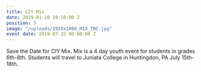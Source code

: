 ```yaml
---
title: CIY Mix
date: 2019-01-10 19:10:00 Z
position: 5
image: "/uploads/1920x1080_MIX_TBC.jpg"
event date: 2019-07-15 00:00:00 Z
---
```


Save the Date for CIY Mix. Mix is a 4 day youth event for students in grades 6th-8th. Students will travel to Juniata College in Huntingdon, PA July 15th-18th. 